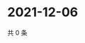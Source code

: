 # 2021-12-06

共 0 条

<!-- BEGIN WEIBO -->
<!-- 最后更新时间 Mon Dec 06 2021 06:13:58 GMT+0800 (China Standard Time) -->

<!-- END WEIBO -->
